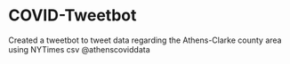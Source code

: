 # COVID-Tweetbot
Created a tweetbot to tweet data regarding the Athens-Clarke county area using NYTimes csv
@athenscoviddata
